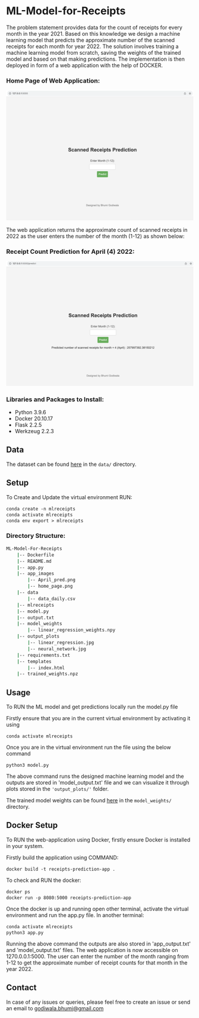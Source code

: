 # ML-Model-for-Receipts

The problem statement provides data for the count of receipts for every month in the year 2021. Based on this knowledge we design a machine learning model that predicts the approximate number of the scanned receipts for each month for year 2022. The solution involves training a machine learning model from scratch, saving the weights of the trained model and based on that making predictions. The implementation is then deployed in form of a web application with the help of DOCKER.

### Home Page of Web Application:

<img src="https://github.com/bhumigodiwala/ML-Model-for-Receipts/blob/main/app_images/home_page.png" width="800">

The web application returns the approximate count of scanned receipts in 2022 as the user enters the number of the month (1-12) as shown below:

### Receipt Count Prediction for April (4) 2022:

<img src="https://github.com/bhumigodiwala/ML-Model-for-Receipts/blob/main/app_images/April_pred.png" width="800">

### Libraries and Packages to Install:
- Python 3.9.6
- Docker 20.10.17
- Flask 2.2.5
- Werkzeug 2.2.3

## Data

The dataset can be found [here]("https://github.com/bhumigodiwala/ML-Model-for-Receipts/blob/main/data/data_daily.csv") in the `data/` directory.

## Setup
To Create and Update the virtual environment RUN:

```
conda create -n mlreceipts
conda activate mlreceipts
conda env export > mlreceipts
```

### Directory Structure:
```bash
ML-Model-For-Receipts
    |-- Dockerfile
    |-- README.md
    |-- app.py
    |-- app_images
        |-- April_pred.png
        |-- home_page.png
    |-- data
        |-- data_daily.csv
    |-- mlreceipts
    |-- model.py
    |-- output.txt
    |-- model_weights
        |-- linear_regression_weights.npy
    |-- output_plots
        |-- linear_regression.jpg
        |-- neural_network.jpg
    |-- requirements.txt
    |-- templates
        |-- index.html
    |-- trained_weights.npz
```

## Usage

To RUN the ML model and get predictions locally run the model.py file 

Firstly ensure that you are in the current virtual environment by activating it using 

```
conda activate mlreceipts
```
Once you are in the virtual environment run the file using the below command
```
python3 model.py
```

The above command runs the designed machine learning model and the outputs are stored in 'model_output.txt' file and we can visualize it through plots stored in the `'output_plots/'` folder.

The trained model weights can be found [here]("https://github.com/bhumigodiwala/ML-Model-for-Receipts/blob/main/model_weights/trained_weights.npz") in the `model_weights/` directory.

## Docker Setup

To RUN the web-application using Docker, firstly ensure Docker is installed in your system.

Firstly build the application using COMMAND:

```
docker build -t receipts-prediction-app . 
```

To check and RUN the docker:

```
docker ps
docker run -p 8080:5000 receipts-prediction-app
```

Once the docker is up and running open other terminal, activate the virtual environment and run the app.py file.
In another terminal:
```
conda activate mlreceipts
python3 app.py
```
Running the above command the outputs are also stored in 'app_output.txt' and 'model_output.txt' files.
The web application is now accessible on 1270.0.0.1:5000. The user can enter the number of the month ranging from 1-12 to get the approximate number of receipt counts for that month in the year 2022. 

## Contact
In case of any issues or queries, please feel free to create an issue or send an email to godiwala.bhumi@gmail.com

